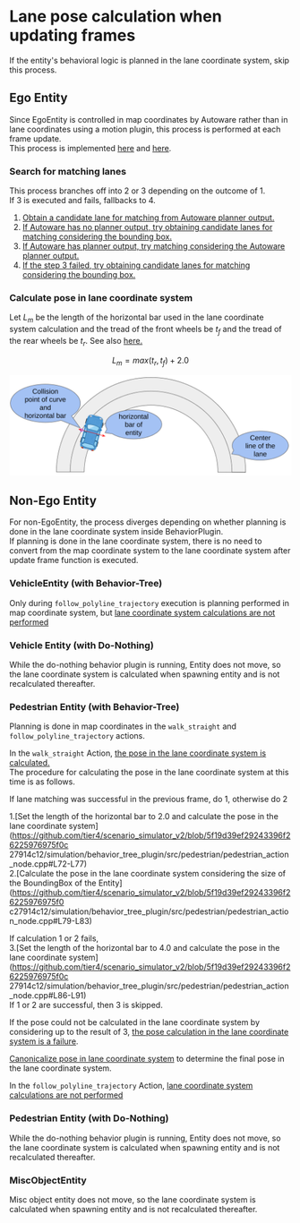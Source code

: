 # Lane pose calculation when updating frames

If the entity's behavioral logic is planned in the lane coordinate system, skip this process.

## Ego Entity

Since EgoEntity is controlled in map coordinates by Autoware rather than in lane coordinates using a motion plugin, this process is performed at each frame update.  
This process is implemented [here](https://github.com/tier4/scenario_simulator_v2/blob/5f19d39ef29243396f26225976975f0c27914c12/simulation/traffic_simulator/src/api/api.cpp#L240C9-L240C19) and [here](https://github.com/tier4/scenario_simulator_v2/blob/5f19d39ef29243396f26225976975f0c27914c12/simulation/traffic_simulator/src/entity/ego_entity.cpp#L276-L312).

### Search for matching lanes
This process branches off into 2 or 3 depending on the outcome of 1.  
If 3 is executed and fails, fallbacks to 4.

1. [Obtain a candidate lane for matching from Autoware planner output.](https://github.com/tier4/scenario_simulator_v2/blob/5f19d39ef29243396f26225976975f0c27914c12/simulation/traffic_simulator/src/entity/ego_entity.cpp#L276)
2. [If Autoware has no planner output, try obtaining candidate lanes for matching considering the bounding box.](https://github.com/tier4/scenario_simulator_v2/blob/5f19d39ef29243396f26225976975f0c27914c12/simulation/traffic_simulator/src/entity/ego_entity.cpp#L286-L287)
3. [If Autoware has planner output, try matching considering the Autoware planner output.](https://github.com/tier4/scenario_simulator_v2/blob/5f19d39ef29243396f26225976975f0c27914c12/simulation/traffic_simulator/src/entity/ego_entity.cpp#L289-L290)
4. [If the step 3 failed, try obtaining candidate lanes for matching considering the bounding box.](https://github.com/tier4/scenario_simulator_v2/blob/5f19d39ef29243396f26225976975f0c27914c12/simulation/traffic_simulator/src/entity/ego_entity.cpp#L292-L293)

### Calculate pose in lane coordinate system

Let $L_m$ be the length of the horizontal bar used in the lane coordinate system calculation and the tread of the front wheels be  $t_f$ and the tread of the rear wheels be $t_r$.
See also [here.](https://github.com/tier4/scenario_simulator_v2/blob/5f19d39ef29243396f26225976975f0c27914c12/simulation/traffic_simulator/src/entity/ego_entity.cpp#L278-L284)

$$L_m = max(t_r, t_f) + 2.0$$

![Lane pose calculation](../../image/lane_pose_calculation.png "Lane pose calculation.")

## Non-Ego Entity

For non-EgoEntity, the process diverges depending on whether planning is done in the lane coordinate system inside BehaviorPlugin.  
If planning is done in the lane coordinate system, there is no need to convert from the map coordinate system to the lane coordinate system after update frame function is executed.

### VehicleEntity (with Behavior-Tree)

Only during `follow_polyline_trajectory` execution is planning performed in map coordinate system, but [lane coordinate system calculations are not performed](https://github.com/tier4/scenario_simulator_v2/blob/5f19d39ef29243396f26225976975f0c27914c12/simulation/traffic_simulator/src/behavior/follow_trajectory.cpp#L546)

### Vehicle Entity (with Do-Nothing)

While the do-nothing behavior plugin is running, Entity does not move, so the lane coordinate system is calculated when spawning entity and is not recalculated thereafter.

### Pedestrian Entity (with Behavior-Tree)

Planning is done in map coordinates in the `walk_straight` and `follow_polyline_trajectory` actions. 

In the `walk_straight` Action, [the pose in the lane coordinate system is calculated.](https://github.com/tier4/scenario_simulator_v2/blob/5f19d39ef29243396f26225976975f0c27914c12/simulation/behavior_tree_plugin/src/pedestrian/pedestrian_action_node.cpp#L56)  
The procedure for calculating the pose in the lane coordinate system at this time is as follows.  

If lane matching was successful in the previous frame, do 1, otherwise do 2

1.[Set the length of the horizontal bar to 2.0 and calculate the pose in the lane coordinate system](https://github.com/tier4/scenario_simulator_v2/blob/5f19d39ef29243396f26225976975f0c 27914c12/simulation/behavior_tree_plugin/src/pedestrian/pedestrian_action_node.cpp#L72-L77)  
2.[Calculate the pose in the lane coordinate system considering the size of the BoundingBox of the Entity](https://github.com/tier4/scenario_simulator_v2/blob/5f19d39ef29243396f26225976975f0 c27914c12/simulation/behavior_tree_plugin/src/pedestrian/pedestrian_action_node.cpp#L79-L83)  

If calculation 1 or 2 fails,  
3.[Set the length of the horizontal bar to 4.0 and calculate the pose in the lane coordinate system](https://github.com/tier4/scenario_simulator_v2/blob/5f19d39ef29243396f26225976975f0c 27914c12/simulation/behavior_tree_plugin/src/pedestrian/pedestrian_action_node.cpp#L86-L91)  
If 1 or 2 are successful, then 3 is skipped.

If the pose could not be calculated in the lane coordinate system by considering up to the result of 3, [the pose calculation in the lane coordinate system is a failure](https://github.com/tier4/scenario_simulator_v2/blob/5f19d39ef29243396f26225976975f0c27914c12/simulation/behavior_tree_plugin/src/pedestrian/pedestrian_action_node.cpp#L125).

[Canonicalize pose in lane coordinate system](https://github.com/tier4/scenario_simulator_v2/blob/5f19d39ef29243396f26225976975f0c27914c12/simulation/behavior_tree_plugin/src/pedestrian/pedestrian_action_node.cpp#L94) to determine the final pose in the lane coordinate system.

In the `follow_polyline_trajectory` Action, [lane coordinate system calculations are not performed](https://github.com/tier4/scenario_simulator_v2/blob/5f19d39ef29243396f26225976975f0c27914c12/simulation/traffic_simulator/src/behavior/follow_trajectory.cpp#L546)

### Pedestrian Entity (with Do-Nothing)

While the do-nothing behavior plugin is running, Entity does not move, so the lane coordinate system is calculated when spawning entity and is not recalculated thereafter.

### MiscObjectEntity

Misc object entity does not move, so the lane coordinate system is calculated when spawning entity and is not recalculated thereafter.
